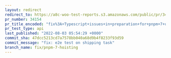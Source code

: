 ```yaml
---
layout: redirect
redirect_to: https://a8c-woo-test-reports.s3.amazonaws.com/public/pr/34154/api/index.html
pr_number: 34154
pr_title_encoded: "fix%3A+Typescript+issues+in+preparation+for+pnpm+7+upgrade"
pr_test_type: api
last_published: "2022-08-03 05:54:29 +0000"
commit_sha: 47dcc5213cd7a7578bb040a68d9b4f8233f93d59
commit_message: "fix: e2e test on shipping task"
branch_name: fix/pnpm-7-hoisting
---
```

